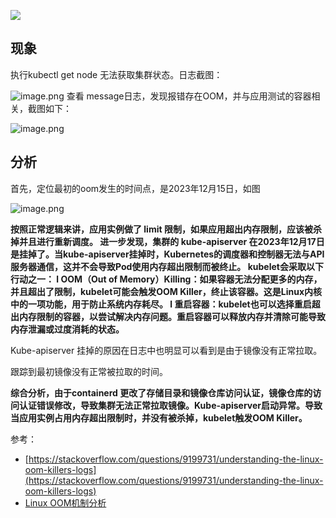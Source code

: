![](https://i-blog.csdnimg.cn/blog_migrate/848e6039af1ae916dd21225ae6e07071.jpeg#pic_center)


## 现象
执行kubectl get node 无法获取集群状态。日志截图：

![image.png](https://i-blog.csdnimg.cn/blog_migrate/50352bc058e63e082c15b71b69f03dc7.png)
查看 message日志，发现报错存在OOM，并与应用测试的容器相关，截图如下：

![image.png](https://i-blog.csdnimg.cn/blog_migrate/fa45d43ead5971668d8719b188f04419.png)

## 分析
首先，定位最初的oom发生的时间点，是2023年12月15日，如图

![image.png](https://i-blog.csdnimg.cn/blog_migrate/60b97a08c137453c82acbdf42f43e033.png)


**按照正常逻辑来讲，应用实例做了 limit 限制，如果应用超出内存限制，应该被杀掉并且进行重新调度。
进一步发现，集群的 kube-apiserver 在2023年12月17日是挂掉了。当kube-apiserver挂掉时，Kubernetes的调度器和控制器无法与API服务器通信，这并不会导致Pod使用内存超出限制而被终止。
kubelet会采取以下行动之一：
l  OOM（Out of Memory）Killing：如果容器无法分配更多的内存，并且超出了限制，kubelet可能会触发OOM Killer，终止该容器。这是Linux内核中的一项功能，用于防止系统内存耗尽。
l  重启容器：kubelet也可以选择重启超出内存限制的容器，以尝试解决内存问题。重启容器可以释放内存并清除可能导致内存泄漏或过度消耗的状态。**

Kube-apiserver 挂掉的原因在日志中也明显可以看到是由于镜像没有正常拉取。

跟踪到最初镜像没有正常被拉取的时间。


**综合分析，由于containerd 更改了存储目录和镜像仓库访问认证，镜像仓库的访问认证错误修改，导致集群无法正常拉取镜像。Kube-apiserver启动异常。导致当应用实例占用内存超出限制时，并没有被杀掉，kubelet触发OOM Killer。**


参考：

- [https://stackoverflow.com/questions/9199731/understanding-the-linux-oom-killers-logs](https://stackoverflow.com/questions/9199731/understanding-the-linux-oom-killers-logs)
- [Linux OOM机制分析](https://www.cnblogs.com/MrLiuZF/p/15229868.html)
